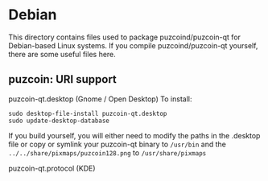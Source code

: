 
Debian
====================
This directory contains files used to package puzcoind/puzcoin-qt
for Debian-based Linux systems. If you compile puzcoind/puzcoin-qt yourself, there are some useful files here.

## puzcoin: URI support ##


puzcoin-qt.desktop  (Gnome / Open Desktop)
To install:

	sudo desktop-file-install puzcoin-qt.desktop
	sudo update-desktop-database

If you build yourself, you will either need to modify the paths in
the .desktop file or copy or symlink your puzcoin-qt binary to `/usr/bin`
and the `../../share/pixmaps/puzcoin128.png` to `/usr/share/pixmaps`

puzcoin-qt.protocol (KDE)

